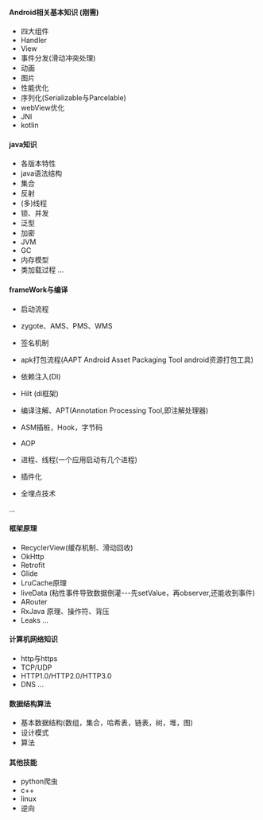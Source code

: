 
#### Android相关基本知识 (刚需)
* 四大组件 [](android/activity.md)
* Handler [](android/Handler.md)
* View  [](android/View.md)
* 事件分发(滑动冲突处理) [](android/事件分发.md)
* 动画 [](android/动画.md)
* 图片
* 性能优化 
* 序列化(Serializable与Parcelable) [](android/序列化.md)
* webView优化
* JNI
* kotlin


#### java知识
* 各版本特性
* java语法结构
* 集合 [](java/集合.md)
* 反射 [](java/反射.md)
* (多)线程 [](java/线程.md)
* 锁、并发 [](java/并发(锁).md)
* 泛型
* 加密
* JVM
* GC
* 内存模型
* 类加载过程
...

#### frameWork与编译
* 启动流程 [](framework/启动流程.md)
* zygote、AMS、PMS、WMS [](framework/启动流程.md)
  
* 签名机制
* apk打包流程(AAPT Android Asset Packaging Tool android资源打包工具) 
* 依赖注入(DI)
* Hilt (di框架)

* 编译注解、APT(Annotation Processing Tool,即注解处理器) [](base_build/构建技术.md)
* ASM插桩，Hook，字节码
* AOP
* 进程、线程(一个应用启动有几个进程)
* 插件化
* 全埋点技术

...

#### 框架原理
* RecyclerView(缓存机制、滑动回收)[](third_frame/recyclerview.md)
* OkHttp
* Retrofit
* Glide
* LruCache原理
* liveData (粘性事件导致数据倒灌---先setValue，再observer,还能收到事件)
* ARouter
* RxJava 原理、操作符、背压
* Leaks
...

#### 计算机网络知识
* http与https
* TCP/UDP
* HTTP1.0/HTTP2.0/HTTP3.0
* DNS
... 

#### 数据结构算法
* 基本数据结构(数组，集合，哈希表，链表，树，堆，图)
* 设计模式
* 算法

#### 其他技能
* python爬虫
* c++
* linux
* 逆向


